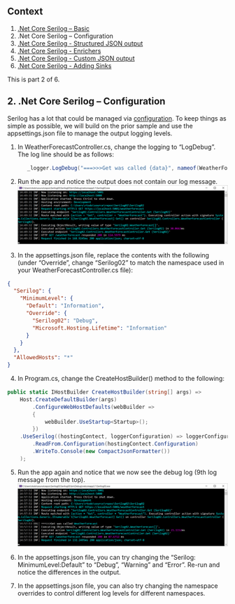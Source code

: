 ## Context
1. [.Net Core Serilog – Basic](https://github.com/rtodosic/Serilog01/)
2. .Net Core Serilog – Configuration
3. [.Net Core Serilog - Structured JSON output](https://github.com/rtodosic/Serilog03/)
4. [.Net Core Serilog - Enrichers](https://github.com/rtodosic/Serilog04/)
5. [.Net Core Serilog - Custom JSON output](https://github.com/rtodosic/Serilog05/)
6. [.Net Core Serilog - Adding Sinks](https://github.com/rtodosic/Serilog06/)

This is part 2 of 6.

## 2. .Net Core Serilog – Configuration

Serilog has a lot that could be managed via [configuration](https://github.com/serilog/serilog-settings-configuration). 
To keep things as simple as possible, we will build on the prior sample and use the appsettings.json file to manage the output logging levels. 

1. In WeatherForecastController.cs, change the logging to “LogDebug”. The log line should be as follows:
   ```C#
      _logger.LogDebug("===>>>Get was called {data}", nameof(WeatherForecast));
   ```
 
2. Run the app and notice the output does not contain our log message.
  ![Image alt text](Images/Console-Without-Debug.png?raw=true)

3. In the appsettings.json file, replace the contents with the following (under “Override”, change “Serilog02” to match the namespace used in your WeatherForecastController.cs file):
  ```JSON
  {
    "Serilog": {
      "MinimumLevel": {
        "Default": "Information",
        "Override": {
          "Serilog02": "Debug",
          "Microsoft.Hosting.Lifetime": "Information"
        }
      }
    },
    "AllowedHosts": "*"
  }
  ```

4.  In Program.cs, change the CreateHostBuilder() method to the following:
  ```C#
  public static IHostBuilder CreateHostBuilder(string[] args) =>
      Host.CreateDefaultBuilder(args)
          .ConfigureWebHostDefaults(webBuilder =>
          {
              webBuilder.UseStartup<Startup>();
          })
      .UseSerilog((hostingContect, loggerConfiguration) => loggerConfiguration
          .ReadFrom.Configuration(hostingContect.Configuration)
          .WriteTo.Console(new CompactJsonFormatter())
      );
   ```

5. Run the app again and notice that we now see the debug log (9th log message from the top).
  ![Image alt text](Images/Console-With-Debug.png?raw=true)

6.	In the appsettings.json file, you can try changing the “Serilog: MinimumLevel:Default” to “Debug”, “Warning” and “Error”. Re-run and notice the differences in the output. 

7.	In the appsettings.json file, you can also try changing the namespace overrides to control different log levels for different namespaces.
